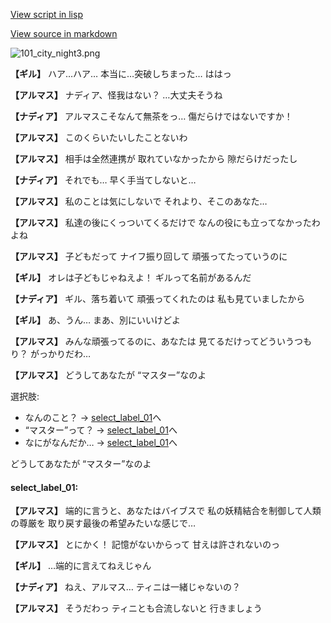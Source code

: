 [View script in lisp](../scripts/100101021.txt)

[View source in markdown](100101021.md)

![101_city_night3.png](../images/backgrounds/101_city_night3.png)

**【ギル】**
ハア…ハア…
本当に…突破しちまった…
ははっ

**【アルマス】**
ナディア、怪我はない？
…大丈夫そうね

**【ナディア】**
アルマスこそなんて無茶をっ…
傷だらけではないですか！

**【アルマス】**
このくらいたいしたことないわ

**【アルマス】**
相手は全然連携が
取れていなかったから
隙だらけだったし

**【ナディア】**
それでも…
早く手当てしないと…

**【アルマス】**
私のことは気にしないで
それより、そこのあなた…

**【アルマス】**
私達の後にくっついてくるだけで
なんの役にも立ってなかったわよね

**【アルマス】**
子どもだって
ナイフ振り回して
頑張ってたっていうのに

**【ギル】**
オレは子どもじゃねえよ！
ギルって名前があるんだ

**【ナディア】**
ギル、落ち着いて
頑張ってくれたのは
私も見ていましたから

**【ギル】**
あ、うん…
まあ、別にいいけどよ

**【アルマス】**
みんな頑張ってるのに、あなたは
見てるだけってどういうつもり？
がっかりだわ…

**【アルマス】**
どうしてあなたが
“マスター”なのよ

選択肢:
- なんのこと？ → [select_label_01](#select_label_01)へ
- “マスター”って？ → [select_label_01](#select_label_01)へ
- なにがなんだか… → [select_label_01](#select_label_01)へ

どうしてあなたが
“マスター”なのよ

#### select_label_01:

**【アルマス】**
端的に言うと、あなたはバイブスで
私の妖精結合を制御して人類の尊厳を
取り戻す最後の希望みたいな感じで…

**【アルマス】**
とにかく！
記憶がないからって
甘えは許されないのっ

**【ギル】**
…端的に言えてねえじゃん

**【ナディア】**
ねえ、アルマス…
ティニは一緒じゃないの？

**【アルマス】**
そうだわっ
ティニとも合流しないと
行きましょう
